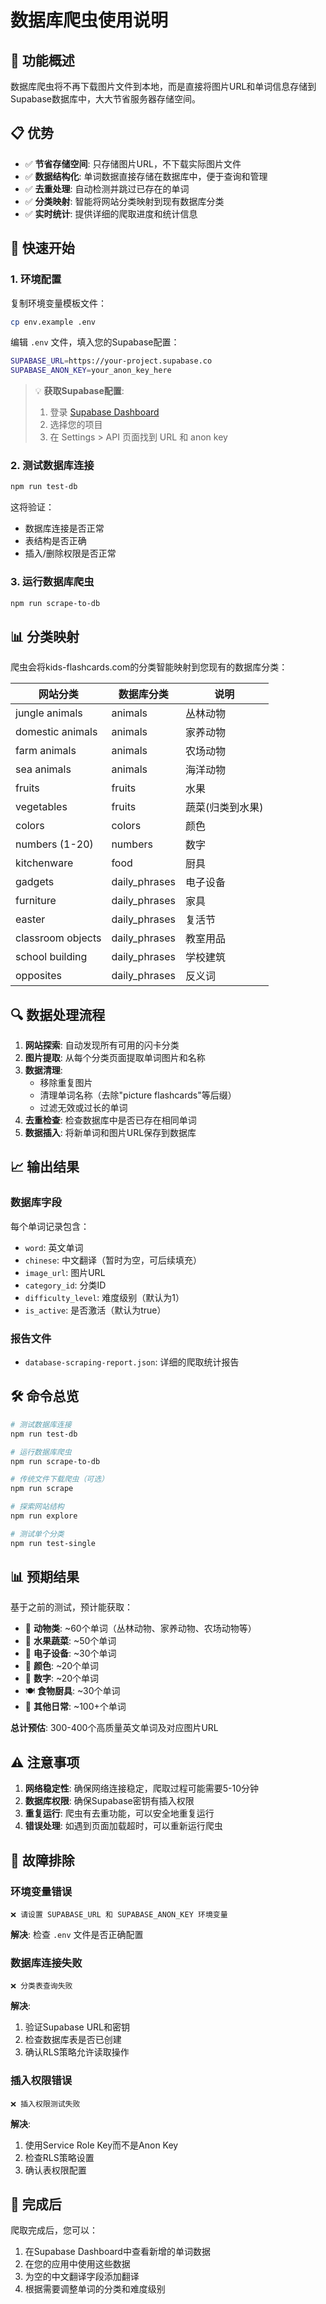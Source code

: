 # 数据库爬虫使用说明

## 🎯 功能概述

数据库爬虫将不再下载图片文件到本地，而是直接将图片URL和单词信息存储到Supabase数据库中，大大节省服务器存储空间。

## 📋 优势

- ✅ **节省存储空间**: 只存储图片URL，不下载实际图片文件
- ✅ **数据结构化**: 单词数据直接存储在数据库中，便于查询和管理
- ✅ **去重处理**: 自动检测并跳过已存在的单词
- ✅ **分类映射**: 智能将网站分类映射到现有数据库分类
- ✅ **实时统计**: 提供详细的爬取进度和统计信息

## 🚀 快速开始

### 1. 环境配置

复制环境变量模板文件：
```bash
cp env.example .env
```

编辑 `.env` 文件，填入您的Supabase配置：
```bash
SUPABASE_URL=https://your-project.supabase.co
SUPABASE_ANON_KEY=your_anon_key_here
```

> 💡 **获取Supabase配置**:
> 1. 登录 [Supabase Dashboard](https://app.supabase.com)
> 2. 选择您的项目
> 3. 在 Settings > API 页面找到 URL 和 anon key

### 2. 测试数据库连接

```bash
npm run test-db
```

这将验证：
- 数据库连接是否正常
- 表结构是否正确
- 插入/删除权限是否正常

### 3. 运行数据库爬虫

```bash
npm run scrape-to-db
```

## 📊 分类映射

爬虫会将kids-flashcards.com的分类智能映射到您现有的数据库分类：

| 网站分类 | 数据库分类 | 说明 |
|---------|-----------|------|
| jungle animals | animals | 丛林动物 |
| domestic animals | animals | 家养动物 |
| farm animals | animals | 农场动物 |
| sea animals | animals | 海洋动物 |
| fruits | fruits | 水果 |
| vegetables | fruits | 蔬菜(归类到水果) |
| colors | colors | 颜色 |
| numbers (1-20) | numbers | 数字 |
| kitchenware | food | 厨具 |
| gadgets | daily_phrases | 电子设备 |
| furniture | daily_phrases | 家具 |
| easter | daily_phrases | 复活节 |
| classroom objects | daily_phrases | 教室用品 |
| school building | daily_phrases | 学校建筑 |
| opposites | daily_phrases | 反义词 |

## 🔍 数据处理流程

1. **网站探索**: 自动发现所有可用的闪卡分类
2. **图片提取**: 从每个分类页面提取单词图片和名称
3. **数据清理**: 
   - 移除重复图片
   - 清理单词名称（去除"picture flashcards"等后缀）
   - 过滤无效或过长的单词
4. **去重检查**: 检查数据库中是否已存在相同单词
5. **数据插入**: 将新单词和图片URL保存到数据库

## 📈 输出结果

### 数据库字段
每个单词记录包含：
- `word`: 英文单词
- `chinese`: 中文翻译（暂时为空，可后续填充）
- `image_url`: 图片URL
- `category_id`: 分类ID
- `difficulty_level`: 难度级别（默认为1）
- `is_active`: 是否激活（默认为true）

### 报告文件
- `database-scraping-report.json`: 详细的爬取统计报告

## 🛠️ 命令总览

```bash
# 测试数据库连接
npm run test-db

# 运行数据库爬虫
npm run scrape-to-db

# 传统文件下载爬虫（可选）
npm run scrape

# 探索网站结构
npm run explore

# 测试单个分类
npm run test-single
```

## 📊 预期结果

基于之前的测试，预计能获取：
- 🦁 **动物类**: ~60个单词（丛林动物、家养动物、农场动物等）
- 🍎 **水果蔬菜**: ~50个单词
- 📱 **电子设备**: ~30个单词  
- 🎨 **颜色**: ~20个单词
- 🔢 **数字**: ~20个单词
- 🍽️ **食物厨具**: ~30个单词
- 💬 **其他日常**: ~100+个单词

**总计预估**: 300-400个高质量英文单词及对应图片URL

## ⚠️ 注意事项

1. **网络稳定性**: 确保网络连接稳定，爬取过程可能需要5-10分钟
2. **数据库权限**: 确保Supabase密钥有插入权限
3. **重复运行**: 爬虫有去重功能，可以安全地重复运行
4. **错误处理**: 如遇到页面加载超时，可以重新运行爬虫

## 🔧 故障排除

### 环境变量错误
```
❌ 请设置 SUPABASE_URL 和 SUPABASE_ANON_KEY 环境变量
```
**解决**: 检查 `.env` 文件是否正确配置

### 数据库连接失败
```
❌ 分类表查询失败
```
**解决**: 
1. 验证Supabase URL和密钥
2. 检查数据库表是否已创建
3. 确认RLS策略允许读取操作

### 插入权限错误
```
❌ 插入权限测试失败
```
**解决**: 
1. 使用Service Role Key而不是Anon Key
2. 检查RLS策略设置
3. 确认表权限配置

## 🎉 完成后

爬取完成后，您可以：
1. 在Supabase Dashboard中查看新增的单词数据
2. 在您的应用中使用这些数据
3. 为空的中文翻译字段添加翻译
4. 根据需要调整单词的分类和难度级别 